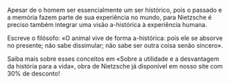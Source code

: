Apesar de o homem ser essencialmente um ser histórico, pois o passado e a memória fazem parte de sua experiência no mundo, para Nietzsche é preciso também integrar uma visão a-histórica à experiência humana.

Escreve o filósofo: «O animal vive de forma a-histórica: pois ele se absorve no presente; não sabe dissimular; não sabe ser outra coisa senão sincero».

Saiba mais sobre esses conceitos em «Sobre a utilidade e a desvantagem da história para a vida», obra de Nietzsche já disponível em nosso site com 30% de desconto!